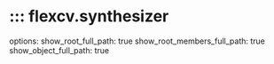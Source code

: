 # ::: flexcv.synthesizer

options:
    show_root_full_path: true
    show_root_members_full_path: true
    show_object_full_path: true
